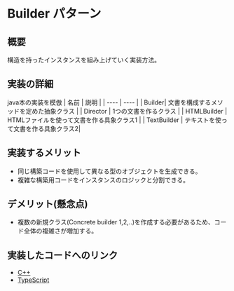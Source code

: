 # Builder パターン

## 概要
構造を持ったインスタンスを組み上げていく実装方法。

##  実装の詳細
java本の実装を模倣
| 名前 | 説明 |
| ---- | ---- |
| Builder|  文書を構成するメソッドを定めた抽象クラス    |
| Director |   1つの文書を作るクラス   |
| HTMLBuilder | HTMLファイルを使って文書を作る具象クラス1     |
| TextBuilder | テキストを使って文書を作る具象クラス2|

## 実装するメリット
* 同じ構築コードを使用して異なる型のオブジェクトを生成できる。
* 複雑な構築用コードをインスタンスのロジックと分割できる。
## デメリット(懸念点)
* 複数の新規クラス(Concrete builder 1,2,..)を作成する必要があるため、コード全体の複雑さが増加する。

## 実装したコードへのリンク
* [C++](https://github.com/sakana7392/Design_Patterns/tree/main/Builder/c++)
* [TypeScript](https://github.com/sakana7392/Design_Patterns/tree/main/Builder/TypeScript)